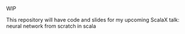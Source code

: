  WIP
 
 This repository will have code and slides for my upcoming ScalaX talk: neural network from scratch in scala
